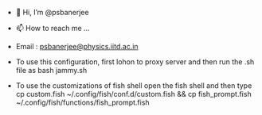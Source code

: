 - 👋 Hi, I’m @psbanerjee
- 📫 How to reach me ...
- Email : psbanerjee@physics.iitd.ac.in

- To use this configuration, first lohon to proxy server and then run the .sh file as bash jammy.sh

- To use the customizations of fish shell open the fish shell and then type
  cp custom.fish ~/.config/fish/conf.d/custom.fish && cp fish_prompt.fish ~/.config/fish/functions/fish_prompt.fish

<!---
psbanerjee/psbanerjee is a ✨ special ✨ repository because its `README.md` (this file) appears on your GitHub profile.
You can click the Preview link to take a look at your changes.
--->

